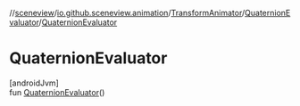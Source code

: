 //[sceneview](../../../../index.md)/[io.github.sceneview.animation](../../index.md)/[TransformAnimator](../index.md)/[QuaternionEvaluator](index.md)/[QuaternionEvaluator](-quaternion-evaluator.md)

# QuaternionEvaluator

[androidJvm]\
fun [QuaternionEvaluator](-quaternion-evaluator.md)()
